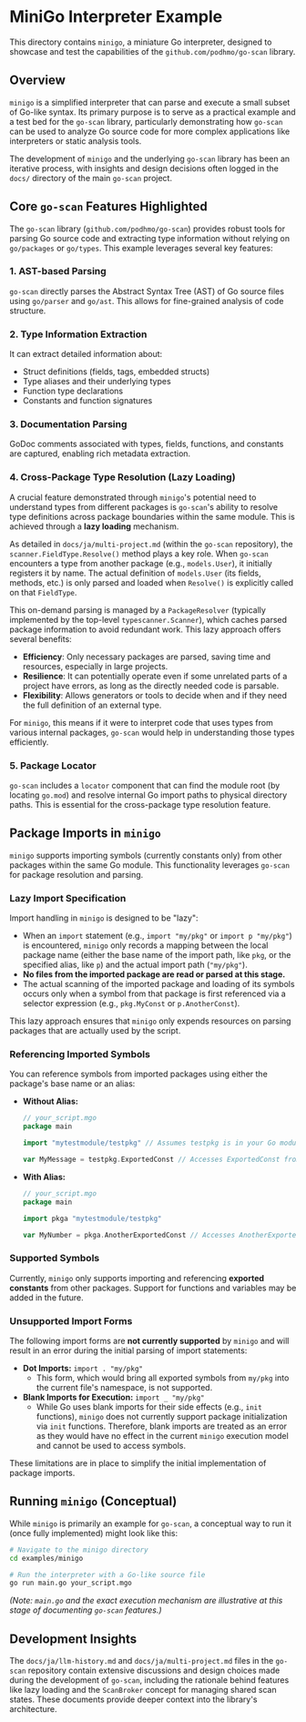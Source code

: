 # MiniGo Interpreter Example

This directory contains `minigo`, a miniature Go interpreter, designed to showcase and test the capabilities of the `github.com/podhmo/go-scan` library.

## Overview

`minigo` is a simplified interpreter that can parse and execute a small subset of Go-like syntax. Its primary purpose is to serve as a practical example and a test bed for the `go-scan` library, particularly demonstrating how `go-scan` can be used to analyze Go source code for more complex applications like interpreters or static analysis tools.

The development of `minigo` and the underlying `go-scan` library has been an iterative process, with insights and design decisions often logged in the `docs/` directory of the main `go-scan` project.

## Core `go-scan` Features Highlighted

The `go-scan` library (`github.com/podhmo/go-scan`) provides robust tools for parsing Go source code and extracting type information without relying on `go/packages` or `go/types`. This example leverages several key features:

### 1. AST-based Parsing

`go-scan` directly parses the Abstract Syntax Tree (AST) of Go source files using `go/parser` and `go/ast`. This allows for fine-grained analysis of code structure.

### 2. Type Information Extraction

It can extract detailed information about:
- Struct definitions (fields, tags, embedded structs)
- Type aliases and their underlying types
- Function type declarations
- Constants and function signatures

### 3. Documentation Parsing

GoDoc comments associated with types, fields, functions, and constants are captured, enabling rich metadata extraction.

### 4. Cross-Package Type Resolution (Lazy Loading)

A crucial feature demonstrated through `minigo`'s potential need to understand types from different packages is `go-scan`'s ability to resolve type definitions across package boundaries within the same module. This is achieved through a **lazy loading** mechanism.

As detailed in `docs/ja/multi-project.md` (within the `go-scan` repository), the `scanner.FieldType.Resolve()` method plays a key role. When `go-scan` encounters a type from another package (e.g., `models.User`), it initially registers it by name. The actual definition of `models.User` (its fields, methods, etc.) is only parsed and loaded when `Resolve()` is explicitly called on that `FieldType`.

This on-demand parsing is managed by a `PackageResolver` (typically implemented by the top-level `typescanner.Scanner`), which caches parsed package information to avoid redundant work. This lazy approach offers several benefits:

-   **Efficiency**: Only necessary packages are parsed, saving time and resources, especially in large projects.
-   **Resilience**: It can potentially operate even if some unrelated parts of a project have errors, as long as the directly needed code is parsable.
-   **Flexibility**: Allows generators or tools to decide when and if they need the full definition of an external type.

For `minigo`, this means if it were to interpret code that uses types from various internal packages, `go-scan` would help in understanding those types efficiently.

### 5. Package Locator

`go-scan` includes a `locator` component that can find the module root (by locating `go.mod`) and resolve internal Go import paths to physical directory paths. This is essential for the cross-package type resolution feature.

## Package Imports in `minigo`

`minigo` supports importing symbols (currently constants only) from other packages within the same Go module. This functionality leverages `go-scan` for package resolution and parsing.

### Lazy Import Specification

Import handling in `minigo` is designed to be "lazy":

-   When an `import` statement (e.g., `import "my/pkg"` or `import p "my/pkg"`) is encountered, `minigo` only records a mapping between the local package name (either the base name of the import path, like `pkg`, or the specified alias, like `p`) and the actual import path (`"my/pkg"`).
-   **No files from the imported package are read or parsed at this stage.**
-   The actual scanning of the imported package and loading of its symbols occurs only when a symbol from that package is first referenced via a selector expression (e.g., `pkg.MyConst` or `p.AnotherConst`).

This lazy approach ensures that `minigo` only expends resources on parsing packages that are actually used by the script.

### Referencing Imported Symbols

You can reference symbols from imported packages using either the package's base name or an alias:

-   **Without Alias:**
    ```go
    // your_script.mgo
    package main

    import "mytestmodule/testpkg" // Assumes testpkg is in your Go module

    var MyMessage = testpkg.ExportedConst // Accesses ExportedConst from testpkg
    ```

-   **With Alias:**
    ```go
    // your_script.mgo
    package main

    import pkga "mytestmodule/testpkg"

    var MyNumber = pkga.AnotherExportedConst // Accesses AnotherExportedConst via alias
    ```

### Supported Symbols

Currently, `minigo` only supports importing and referencing **exported constants** from other packages. Support for functions and variables may be added in the future.

### Unsupported Import Forms

The following import forms are **not currently supported** by `minigo` and will result in an error during the initial parsing of import statements:

-   **Dot Imports:** `import . "my/pkg"`
    -   This form, which would bring all exported symbols from `my/pkg` into the current file's namespace, is not supported.
-   **Blank Imports for Execution:** `import _ "my/pkg"`
    -   While Go uses blank imports for their side effects (e.g., `init` functions), `minigo` does not currently support package initialization via `init` functions. Therefore, blank imports are treated as an error as they would have no effect in the current `minigo` execution model and cannot be used to access symbols.

These limitations are in place to simplify the initial implementation of package imports.

## Running `minigo` (Conceptual)

While `minigo` is primarily an example for `go-scan`, a conceptual way to run it (once fully implemented) might look like this:

```bash
# Navigate to the minigo directory
cd examples/minigo

# Run the interpreter with a Go-like source file
go run main.go your_script.mgo
```
*(Note: `main.go` and the exact execution mechanism are illustrative at this stage of documenting `go-scan` features.)*

## Development Insights

The `docs/ja/llm-history.md` and `docs/ja/multi-project.md` files in the `go-scan` repository contain extensive discussions and design choices made during the development of `go-scan`, including the rationale behind features like lazy loading and the `ScanBroker` concept for managing shared scan states. These documents provide deeper context into the library's architecture.
